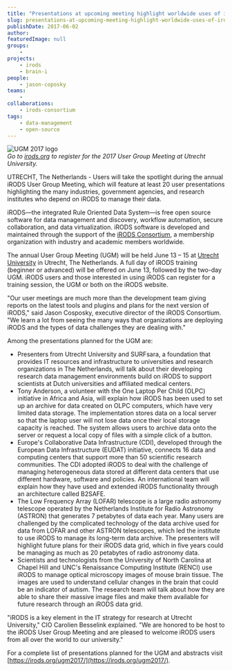 ```yaml
---
title: "Presentations at upcoming meeting highlight worldwide uses of iRODS"
slug: presentations-at-upcoming-meeting-highlight-worldwide-uses-of-irods
publishDate: 2017-06-02
author: 
featuredImage: null
groups:
    - 
projects:
    - irods
    - brain-i
people:
    - jason-coposky
teams: 
    - 
collaborations:
    - irods-consortium
tags:
    - data-management
    - open-source
---
```

![UGM 2017 logo](https://renci.org/wp-content/uploads/2017/03/iRODS-UGM-2-1024x542.jpg)  
_Go to <a href="https://irods.org/">irods.org</a> to register for the 2017 User Group Meeting at Utrecht University._

UTRECHT, The Netherlands - Users will take the spotlight during the annual iRODS User Group Meeting, which will feature at least 20 user presentations highlighting the many industries, government agencies, and research institutes who depend on iRODS to manage their data.

iRODS—the integrated Rule Oriented Data System—is free open source software for data management and discovery, workflow automation, secure collaboration, and data virtualization. iRODS software is developed and maintained through the support of the [iRODS Consortium](https://irods.org/about/), a membership organization with industry and academic members worldwide.

The annual User Group Meeting (UGM) will be held June 13 – 15 at [Utrecht University](https://www.uu.nl/en) in Utrecht, The Netherlands. A full day of iRODS training (beginner or advanced) will be offered on June 13, followed by the two-day UGM. iRODS users and those interested in using iRODS can register for a training session, the UGM or both on the iRODS website.

"Our user meetings are much more than the development team giving reports on the latest tools and plugins and plans for the next version of iRODS," said Jason Cosposky, executive director of the iRODS Consortium. "We learn a lot from seeing the many ways that organizations are deploying iRODS and the types of data challenges they are dealing with."

Among the presentations planned for the UGM are:
*   Presenters from Utrecht University and SURFsara, a foundation that provides IT resources and infrastructure to universities and research organizations in The Netherlands, will talk about their developing research data management environments build on iRODS to support scientists at Dutch universities and affiliated medical centers.
*   Tony Anderson, a volunteer with the One Laptop Per Child (OLPC) initiative in Africa and Asia, will explain how iRODS has been used to set up an archive for data created on OLPC computers, which have very limited data storage. The implementation stores data on a local server so that the laptop user will not lose data once their local storage capacity is reached. The system allows users to archive data onto the server or request a local copy of files with a simple click of a button.
*   Europe's Collaborative Data Infrastructure (CDI), developed through the European Data Infrastructure (EUDAT) initiative, connects 16 data and computing centers that support more than 50 scientific research communities. The CDI adopted iRODS to deal with the challenge of managing heterogeneous data stored at different data centers that use different hardware, software and policies. An international team will explain how they have used and extended iRODS functionality through an architecture called B2SAFE.
*   The Low Frequency Array (LOFAR) telescope is a large radio astronomy telescope operated by the Netherlands Institute for Radio Astronomy (ASTRON) that generates 7 petabytes of data each year. Many users are challenged by the complicated technology of the data archive used for data from LOFAR and other ASTRON telescopes, which led the institute to use iRODS to manage its long-term data archive. The presenters will highlight future plans for their iRODS data grid, which in five years could be managing as much as 20 petabytes of radio astronomy data.
*   Scientists and technologists from the University of North Carolina at Chapel Hill and UNC's Renaissance Computing Institute (RENCI) use iRODS to manage optical microscopy images of mouse brain tissue. The images are used to understand cellular changes in the brain that could be an indicator of autism. The research team will talk about how they are able to share their massive image files and make them available for future research through an iRODS data grid.

"iRODS is a key element in the IT strategy for research at Utrecht University," CIO Carolien Besselink explained. "We are honored to be host to the iRODS User Group Meeting and are pleased to welcome iRODS users from all over the world to our university."

For a complete list of presentations planned for the UGM and abstracts visit [https://irods.org/ugm2017/](https://irods.org/ugm2017/).